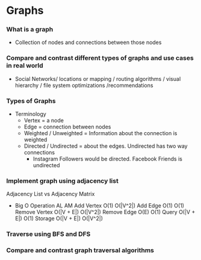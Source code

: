# Graphs
### What is a graph
- Collection of nodes and connections between those nodes
### Compare and contrast different types of graphs and use cases in real world
- Social Networks/ locations or mapping / routing algorithms / visual hierarchy / file system optimizations /recommendations
### Types of Graphs
- Terminology
    - Vertex = a node
    - Edge = connection between nodes
    - Weighted / Unweighted = Information about the connection is weighted
    - Directed / Undirected = about the edges. Undirected has two way connections
        - Instagram Followers would be directed. Facebook Friends is undirected
### Implement graph using adjacency list
Adjacency List vs Adjacency Matrix
- Big O
Operation       AL          AM
Add Vertex      O(1)        O(|V^2|)
Add Edge        O(1)        O(1)
Remove Vertex   O(|V + E|)  O(|V^2|)
Remove Edge     O(E)        O(1)
Query           O(|V + E|)  O(1)
Storage         O(|V + E|)  O(|V^2|)
### Traverse using BFS and DFS
### Compare and contrast graph traversal algorithms